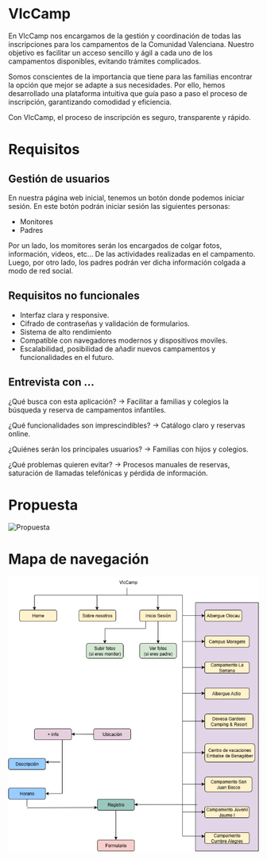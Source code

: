 # VlcCamp
En VlcCamp nos encargamos de la gestión y coordinación de todas las inscripciones para los campamentos de la Comunidad Valenciana. Nuestro objetivo es facilitar un acceso sencillo y ágil a cada uno de los campamentos disponibles, evitando trámites complicados.

Somos conscientes de la importancia que tiene para las familias encontrar la opción que mejor se adapte a sus necesidades. Por ello, hemos desarrollado una plataforma intuitiva que guía paso a paso el proceso de inscripción, garantizando comodidad y eficiencia.

Con VlcCamp, el proceso de inscripción es seguro, transparente y rápido.

# Requisitos

## Gestión de usuarios

En nuestra página web inicial, tenemos un botón donde podemos iniciar sesión. En este botón podrán iniciar sesión las siguientes personas:
- Monitores
- Padres

Por un lado, los momitores serán los encargados de colgar fotos, información, videos, etc... De las actividades realizadas en el campamento. Luego, por otro lado, los padres podrán ver dicha información colgada a modo de red social.

## Requisitos no funcionales

- Interfaz clara y responsive.
- Cifrado de contraseñas y validación de formularios.
- Sistema de alto rendimiento
- Compatible con navegadores modernos y dispositivos moviles.
- Escalabilidad, posibilidad de añadir nuevos campamentos y funcionalidades en el futuro.

## Entrevista con ...

¿Qué busca con esta aplicación? → Facilitar a familias y colegios la búsqueda y reserva de campamentos infantiles.

¿Qué funcionalidades son imprescindibles? → Catálogo claro y reservas online.

¿Quiénes serán los principales usuarios? → Familias con hijos y colegios.

¿Qué problemas quieren evitar? → Procesos manuales de reservas, saturación de llamadas telefónicas y pérdida de información.

# Propuesta
![Propuesta](.mapa.jpg)

# Mapa de navegación

![Diagrama VlcCamp](./VlcCampDiagrama.drawio.png)
